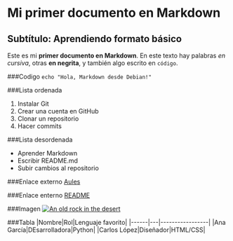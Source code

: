 # Mi primer documento en Markdown

## Subtítulo: Aprendiendo formato básico

Este es mi **primer documento en Markdown**. En este texto hay palabras *en cursiva*, otras **en negrita**, y también algo escrito en `código`.

###Codigo
`echo "Hola, Markdown desde Debian!"`

###Lista ordenada
1. Instalar Git
2. Crear una cuenta en GitHub
3. Clonar un repositorio
4. Hacer commits

###Lista desordenada
* Aprender Markdown
* Escribir README.md
* Subir cambios al repositorio

###Enlace externo
[Aules](https://portal.edu.gva.es/aules/)

###Enlace enterno
[README](README.md)

###Imagen
[![An old rock in the desert](/assets/images/shiprock.jpg "Shiprock, New Mexico by Beau Rogers")](https://www.flickr.com/photos/beaurogers/31833779864/in/photolist-Qv3rFw-34mt9F-a9Cmfy-5Ha3Zi-9msKdv-o3hgjr-hWpUte-4WMsJ1-KUQ8N-deshUb-vssBD-6CQci6-8AFCiD-zsJWT-nNfsgB-dPDwZJ-bn9JGn-5HtSXY-6CUhAL-a4UTXB-ugPum-KUPSo-fBLNm-6CUmpy-4WMsc9-8a7D3T-83KJev-6CQ2bK-nNusHJ-a78rQH-nw3NvT-7aq2qf-8wwBso-3nNceh-ugSKP-4mh4kh-bbeeqH-a7biME-q3PtTf-brFpgb-cg38zw-bXMZc-nJPELD-f58Lmo-bXMYG-bz8AAi-bxNtNT-bXMYi-bXMY6-bXMYv) 

###Tabla
|Nombre|Rol|Lenguaje favorito|
|------|---|-----------------|
|Ana García|DEsarrolladora|Python|
|Carlos López|Diseñador|HTML/CSS|


